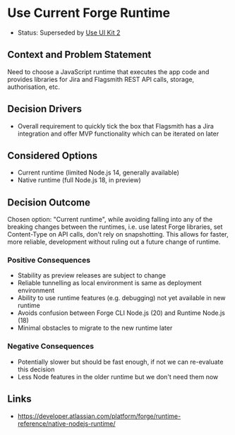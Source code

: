 # Use Current Forge Runtime

- Status: Superseded by [Use UI Kit 2](0004-use-ui-kit-2.md)

## Context and Problem Statement

Need to choose a JavaScript runtime that executes the app code and provides libraries for Jira and Flagsmith REST API
calls, storage, authorisation, etc.

## Decision Drivers

- Overall requirement to quickly tick the box that Flagsmith has a Jira integration and offer MVP functionality which
  can be iterated on later

## Considered Options

- Current runtime (limited Node.js 14, generally available)
- Native runtime (full Node.js 18, in preview)

## Decision Outcome

Chosen option: "Current runtime", while avoiding falling into any of the breaking changes between the runtimes, i.e. use
latest Forge libraries, set Content-Type on API calls, don't rely on snapshotting. This allows for faster, more
reliable, development without ruling out a future change of runtime.

### Positive Consequences

- Stability as preview releases are subject to change
- Reliable tunnelling as local environment is same as deployment environment
- Ability to use runtime features (e.g. debugging) not yet available in new runtime
- Avoids confusion between Forge CLI Node.js (20) and Runtime Node.js (18)
- Minimal obstacles to migrate to the new runtime later

### Negative Consequences

- Potentially slower but should be fast enough, if not we can re-evaluate this decision
- Less Node features in the older runtime but we don't need them now

## Links

- <https://developer.atlassian.com/platform/forge/runtime-reference/native-nodejs-runtime/>
